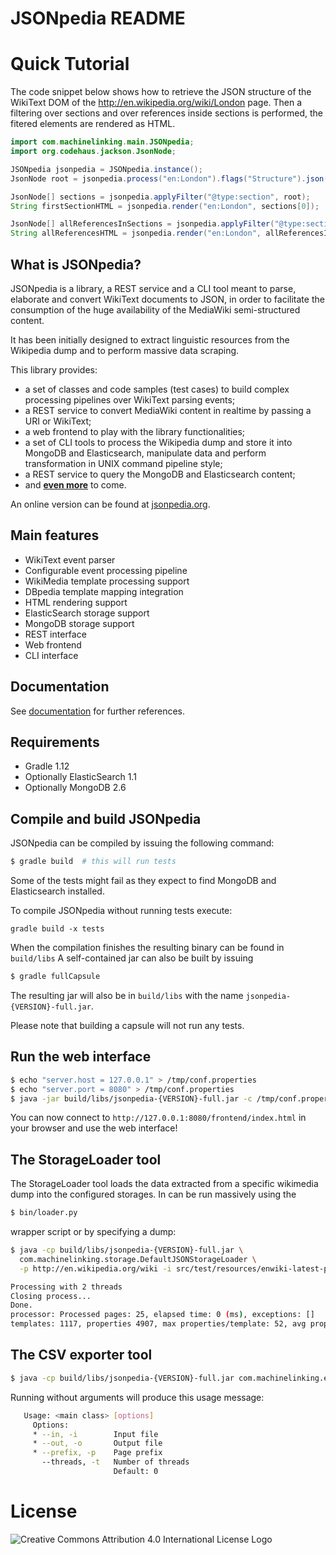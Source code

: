 # JSONpedia README

# Quick Tutorial

The code snippet below shows how to retrieve the JSON structure of the WikiText DOM of the http://en.wikipedia.org/wiki/London page.
Then a filtering over sections and over references inside sections is performed, the fitered elements are rendered as HTML. 

```java
import com.machinelinking.main.JSONpedia;
import org.codehaus.jackson.JsonNode;

JSONpedia jsonpedia = JSONpedia.instance();
JsonNode root = jsonpedia.process("en:London").flags("Structure").json();

JsonNode[] sections = jsonpedia.applyFilter("@type:section", root);
String firstSectionHTML = jsonpedia.render("en:London", sections[0]);

JsonNode[] allReferencesInSections = jsonpedia.applyFilter("@type:section>@type:reference", root);
String allReferencesHTML = jsonpedia.render("en:London", allReferencesInSections);
```

## What is JSONpedia?
       
JSONpedia is a library, a REST service and a CLI tool meant to parse, elaborate and convert WikiText documents to JSON,
in order to facilitate the consumption of the huge availability of the MediaWiki semi-structured content.

It has been initially designed to extract linguistic resources from the Wikipedia dump and to perform massive data scraping. 

This library provides:
 
- a set of classes and code samples (test cases) to build complex processing pipelines over WikiText parsing events; 
- a REST service to convert MediaWiki content in realtime by passing a URI or WikiText;
- a web frontend to play with the library functionalities;
- a set of CLI tools to process the Wikipedia dump and store it into MongoDB and Elasticsearch, manipulate data and 
  perform transformation in UNIX command pipeline style;
- a REST service to query the MongoDB and Elasticsearch content;
- and [**even more**](https://bitbucket.org/hardest/jsonpedia/issues) to come.

An online version can be found at [jsonpedia.org](http://jsonpedia.org).

## Main features
- WikiText event parser
- Configurable event processing pipeline
- WikiMedia template processing support
- DBpedia template mapping integration
- HTML rendering support
- ElasticSearch storage support
- MongoDB storage support
- REST interface
- Web frontend
- CLI interface

## Documentation

See [documentation](/hardest/jsonpedia/src/1ca5e9bd35ec79e3ba4581e1a67fce94a2884c98/documentation.md) for further references.

## Requirements
- Gradle 1.12
- Optionally ElasticSearch 1.1
- Optionally MongoDB 2.6

## Compile and build JSONpedia
JSONpedia can be compiled by issuing the following command:

```bash
$ gradle build  # this will run tests
```

Some of the tests might fail as they expect to find MongoDB and Elasticsearch installed.

To compile JSONpedia without running tests execute: 
```
gradle build -x tests
```

When the compilation finishes the resulting binary can be found in ```build/libs```
A self-contained jar can also be built by issuing 
```bash
$ gradle fullCapsule
```

The resulting jar will also be in ```build/libs``` with the name ```jsonpedia-{VERSION}-full.jar```.

Please note that building a capsule will not run any tests.

## Run the web interface

```bash
$ echo "server.host = 127.0.0.1" > /tmp/conf.properties
$ echo "server.port = 8080" > /tmp/conf.properties
$ java -jar build/libs/jsonpedia-{VERSION}-full.jar -c /tmp/conf.properties
```

You can now connect to ```http://127.0.0.1:8080/frontend/index.html``` in your browser and use the web interface!

## The StorageLoader tool

The StorageLoader tool loads the data extracted from a specific wikimedia dump into the configured storages.
In can be run massively using the 

```bash
$ bin/loader.py
```
wrapper script or by specifying a dump:

```bash
$ java -cp build/libs/jsonpedia-{VERSION}-full.jar \
  com.machinelinking.storage.DefaultJSONStorageLoader \
  -p http://en.wikipedia.org/wiki -i src/test/resources/enwiki-latest-pages-articles-p3.xml.gz -o out.csv
```

```bash
Processing with 2 threads
Closing process...
Done.
processor: Processed pages: 25, elapsed time: 0 (ms), exceptions: []
templates: 1117, properties 4907, max properties/template: 52, avg properties/template: 4,393017
```

## The CSV exporter tool

```bash
$ java -cp build/libs/jsonpedia-{VERSION}-full.jar com.machinelinking.exporter.CSVExporterCLI
```

Running without arguments will produce this usage message:

```bash
   Usage: <main class> [options]
     Options:
     * --in, -i        Input file
     * --out, -o       Output file
     * --prefix, -p    Page prefix
       --threads, -t   Number of threads
                       Default: 0
```

# License

![Creative Commons Attribution 4.0 International License Logo](https://i.creativecommons.org/l/by/4.0/88x31.png "Creative Commons Attribution 4.0 International License")